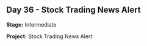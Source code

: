 ## Day 36 - Stock Trading News Alert

**Stage:** Intermediate

**Project:** Stock Trading News Alert